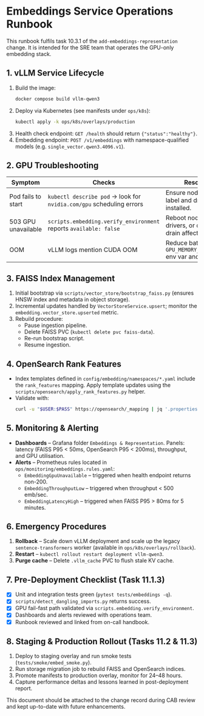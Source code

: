 # Embeddings Service Operations Runbook

This runbook fulfils task 10.3.1 of the
`add-embeddings-representation` change.  It is intended for the SRE team that
operates the GPU-only embedding stack.

## 1. vLLM Service Lifecycle

1. Build the image:
   ```bash
   docker compose build vllm-qwen3
   ```
2. Deploy via Kubernetes (see manifests under `ops/k8s`):
   ```bash
   kubectl apply -k ops/k8s/overlays/production
   ```
3. Health check endpoint: `GET /health` should return `{"status":"healthy"}`.
4. Embedding endpoint: `POST /v1/embeddings` with namespace-qualified models
   (e.g. `single_vector.qwen3.4096.v1`).

## 2. GPU Troubleshooting

| Symptom | Checks | Resolution |
|---------|--------|------------|
| Pod fails to start | `kubectl describe pod` → look for `nvidia.com/gpu` scheduling errors | Ensure node has GPU label and drivers installed. |
| 503 GPU unavailable | `scripts.embedding.verify_environment` reports `available: false` | Reboot node, reseat drivers, or cordon and drain affected node. |
| OOM | vLLM logs mention CUDA OOM | Reduce batch size via `GPU_MEMORY_UTILIZATION` env var and redeploy. |

## 3. FAISS Index Management

1. Initial bootstrap via `scripts/vector_store/bootstrap_faiss.py` (ensures HNSW
   index and metadata in object storage).
2. Incremental updates handled by `VectorStoreService.upsert`; monitor the
   `embedding.vector_store.upserted` metric.
3. Rebuild procedure:
   - Pause ingestion pipeline.
   - Delete FAISS PVC (`kubectl delete pvc faiss-data`).
   - Re-run bootstrap script.
   - Resume ingestion.

## 4. OpenSearch Rank Features

- Index templates defined in `config/embedding/namespaces/*.yaml` include the
  `rank_features` mapping.  Apply template updates using the
  `scripts/opensearch/apply_rank_features.py` helper.
- Validate with:
  ```bash
  curl -u "$USER:$PASS" https://opensearch/_mapping | jq '.properties'
  ```

## 5. Monitoring & Alerting

- **Dashboards** – Grafana folder `Embeddings & Representation`.  Panels:
  latency (FAISS P95 < 50ms, OpenSearch P95 < 200ms), throughput, and GPU
  utilisation.
- **Alerts** – Prometheus rules located in `ops/monitoring/embeddings.rules.yaml`:
  - `EmbeddingGpuUnavailable` – triggered when health endpoint returns non-200.
  - `EmbeddingThroughputLow` – triggered when throughput < 500 emb/sec.
  - `EmbeddingLatencyHigh` – triggered when FAISS P95 > 80ms for 5 minutes.

## 6. Emergency Procedures

1. **Rollback** – Scale down vLLM deployment and scale up the legacy
   `sentence-transformers` worker (available in `ops/k8s/overlays/rollback`).
2. **Restart** – `kubectl rollout restart deployment vllm-qwen3`.
3. **Purge cache** – Delete `.vllm_cache` PVC to flush stale KV cache.

## 7. Pre-Deployment Checklist (Task 11.1.3)

- [x] Unit and integration tests green (`pytest tests/embeddings -q`).
- [x] `scripts/detect_dangling_imports.py` returns success.
- [x] GPU fail-fast path validated via `scripts.embedding.verify_environment`.
- [x] Dashboards and alerts reviewed with operations team.
- [x] Runbook reviewed and linked from on-call handbook.

## 8. Staging & Production Rollout (Tasks 11.2 & 11.3)

1. Deploy to staging overlay and run smoke tests (`tests/smoke/embed_smoke.py`).
2. Run storage migration job to rebuild FAISS and OpenSearch indices.
3. Promote manifests to production overlay, monitor for 24–48 hours.
4. Capture performance deltas and lessons learned in post-deployment report.

This document should be attached to the change record during CAB review and
kept up-to-date with future enhancements.
